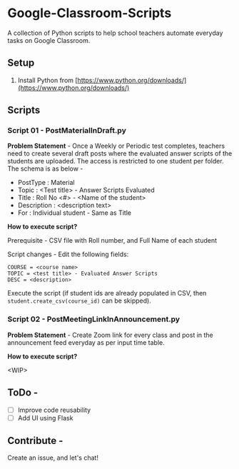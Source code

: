 # Google-Classroom-Scripts
A collection of Python scripts to help school teachers automate everyday tasks on Google Classroom.

## Setup

1. Install Python from [https://www.python.org/downloads/](https://www.python.org/downloads/)

## Scripts

### Script 01 - PostMaterialInDraft.py

**Problem Statement** -
Once a Weekly or Periodic test completes, teachers need to create several draft posts where the evaluated answer scripts of the students are uploaded. The access is restricted to one student per folder. The schema is as below - 

* PostType : Material
* Topic : \<Test title> - Answer Scripts Evaluated
* Title : Roll No <#> - \<Name of the student>
* Description : \<description text>
* For : Individual student - Same as Title

**How to execute script?**
  
Prerequisite - CSV file with Roll number, and Full Name of each student

Script changes - Edit the following fields:
```
COURSE = <course name> 
TOPIC = <test title> - Evaluated Answer Scripts 
DESC = <description> 
```

Execute the script (if student ids are already populated in CSV, then `student.create_csv(course_id)` can be skipped).

### Script 02 - PostMeetingLinkInAnnouncement.py

**Problem Statement** - 
Create Zoom link for every class and post in the announcement feed everyday as per input time table.

**How to execute script?**

\<WIP>

## ToDo - 
- [ ] Improve code reusability
- [ ] Add UI using Flask

## Contribute - 
Create an issue, and let's chat!
